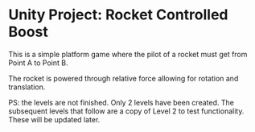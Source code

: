 # Unity Project: Rocket Controlled Boost #
This is a simple platform game where the pilot of a rocket must get from Point A to Point B.

The rocket is powered through relative force allowing for rotation and translation.

PS: the levels are not finished. Only 2 levels have been created. The subsequent levels that follow are a copy of Level 2 to test functionality. These will be updated later.
